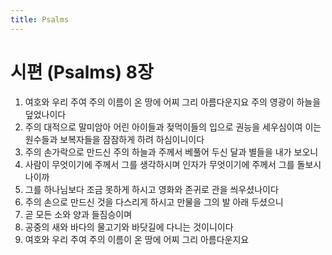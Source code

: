 ```yaml
---
title: Psalms
---
```


# 시편 (Psalms) 8장
1. 여호와 우리 주여 주의 이름이 온 땅에 어찌 그리 아름다운지요 주의 영광이 하늘을 덮었나이다
1. 주의 대적으로 말미암아 어린 아이들과 젖먹이들의 입으로 권능을 세우심이여 이는 원수들과 보복자들을 잠잠하게 하려 하심이니이다
1. 주의 손가락으로 만드신 주의 하늘과 주께서 베풀어 두신 달과 별들을 내가 보오니
1. 사람이 무엇이기에 주께서 그를 생각하시며 인자가 무엇이기에 주께서 그를 돌보시나이까
1. 그를 하나님보다 조금 못하게 하시고 영화와 존귀로 관을 씌우셨나이다
1. 주의 손으로 만드신 것을 다스리게 하시고 만물을 그의 발 아래 두셨으니
1. 곧 모든 소와 양과 들짐승이며
1. 공중의 새와 바다의 물고기와 바닷길에 다니는 것이니이다
1. 여호와 우리 주여 주의 이름이 온 땅에 어찌 그리 아름다운지요